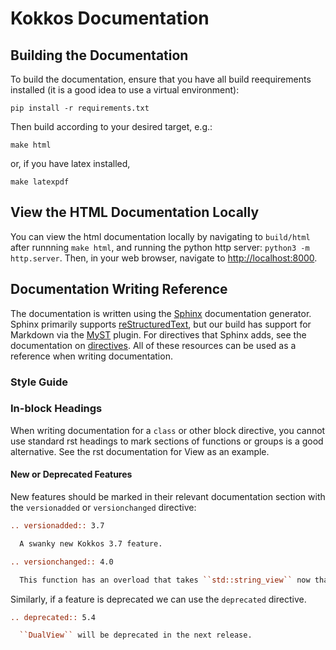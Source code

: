 # Kokkos Documentation

## Building the Documentation

To build the documentation, ensure that you have all build reequirements installed (it is a good idea to use a virtual environment):

```
pip install -r requirements.txt
```

Then build according to your desired target, e.g.:

```
make html
```

or, if you have latex installed,

```
make latexpdf
```

## View the HTML Documentation Locally

You can view the html documentation locally by navigating to `build/html` after runnning `make html`, and running the python http server: `python3 -m http.server`. Then, in your web browser, navigate to [http://localhost:8000](http://localhost:8000).

## Documentation Writing Reference

The documentation is written using the [Sphinx](https://www.sphinx-doc.org/en/master/) documentation generator. Sphinx primarily supports [reStructuredText](https://docutils.sourceforge.io/rst.html), but our build has support for Markdown via the [MyST](https://myst-parser.readthedocs.io/en/latest/sphinx/intro.html) plugin. For directives that Sphinx adds, see the documentation on [directives](https://www.sphinx-doc.org/en/master/usage/restructuredtext/directives.html). All of these resources can be used as a reference when writing documentation.

### Style Guide

### In-block Headings

When writing documentation for a `class` or other block directive, you cannot use standard rst headings to mark sections of functions or groups is a good alternative. See the rst documentation for View as an example.

#### New or Deprecated Features

New features should be marked in their relevant documentation section with the `versionadded` or `versionchanged` directive:

```rst
.. versionadded:: 3.7

  A swanky new Kokkos 3.7 feature.

.. versionchanged:: 4.0

  This function has an overload that takes ``std::string_view`` now that we have C++17 support!
```

Similarly, if a feature is deprecated we can use the `deprecated` directive.

```rst
.. deprecated:: 5.4

  ``DualView`` will be deprecated in the next release.
```

